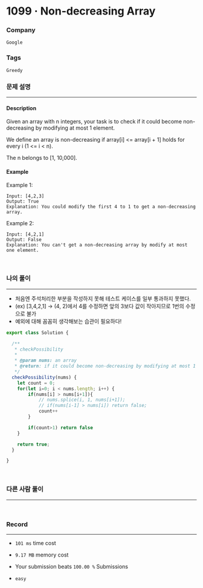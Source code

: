 1099 · Non-decreasing Array
===
### Company
`Google`

### Tags
`Greedy`

### 문제 설명
---
#### Description
Given an array with n integers, your task is to check if it could become non-decreasing by modifying at most 1 element.

We define an array is non-decreasing if array[i] <= array[i + 1] holds for every i (1 <= i < n).

The n belongs to [1, 10,000].

#### Example
Example 1:
```
Input: [4,2,3]
Output: True
Explanation: You could modify the first 4 to 1 to get a non-decreasing array.
```
Example 2:
```
Input: [4,2,1]
Output: False
Explanation: You can't get a non-decreasing array by modify at most one element.
```

<br>

### 나의 풀이
---
- 처음엔 주석처리한 부분을 작성하지 못해 테스트 케이스를 일부 통과하지 못했다. 
- (ex) [3,4,2,1] -> (4, 2)에서 4를 수정하면 앞의 3보다 값이 작아지므로 1번의 수정으로 불가
- 예외에 대해 꼼꼼히 생각해보는 습관이 필요하다!
```js
export class Solution {

  /**
   * checkPossibility
   *
   * @param nums: an array
   * @return: if it could become non-decreasing by modifying at most 1 element
   */
  checkPossibility(nums) {
    let count = 0;
    for(let i=0; i < nums.length; i++) {
        if(nums[i] > nums[i+1]){
            // nums.splice(i, 1, nums[i+1]);
            // if(nums[i-1] > nums[i]) return false;
            count++
        }

        if(count>1) return false
    }

    return true;
  }

}
```
<br>

### 다른 사람 풀이
---

<br>

### Record
---
- `101 ms` time cost
- `9.17 MB` memory cost
- Your submission beats `100.00 %` Submissions

- `easy`

<br>
